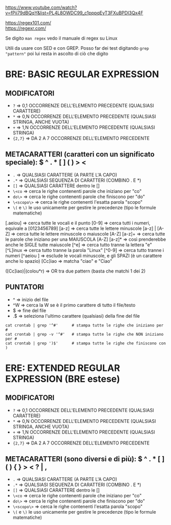 https://www.youtube.com/watch?v=fPii79dBQqY&list=PL4L8OWDC99_c1pppqEyT3FXuBPDI3Qx4F

https://regex101.com/  
https://regexr.com/

Se digito `man regex` vedo il manuale di regex su Linux

Utili da usare con SED e con GREP. Posso far dei test digitando `grep "pattern"` poi lui resta in ascolto di ciò che digito

# BRE: BASIC REGULAR EXPRESSION

## MODIFICATORI
- `?` => 0,1 OCCORRENZE DELL'ELEMENTO PRECEDENTE (QUALSIASI CARATTERE)
- `*` => 0,N OCCORRENZE DELL'ELEMENTO PRECEDENTE (QUALSIASI STRINGA, ANCHE VUOTA)
- `+` => 1,N OCCORRENZE DELL'ELEMENTO PRECEDENTE (QUALSIASI STRINGA)
- `{2,7}` => DA 2 A 7 OCCORRENZE DELL'ELEMENTO PRECEDENTE

## METACARATTERI (caratteri con un significato speciale): $ ^ . * [ ] \( \) \> \< 
- `.` => QUALSIASI CARATTERE (A PARTE L'A CAPO)
- `.*` => QUALSIASI SEQUENZA DI CARATTERI (COMBINO . E *)
- `[]` => QUALSIASI CARATTERE dentro le []
- `\<co` => cerca le righe contenenti parole che iniziano per "co"
- `do\>` => cerca le righe contenenti parole che finiscono per "do"
- `\<scopo\>` => cerca le righe contenenti l'esatta parola "scopo"
- `\(` e `\)` le uso unicamente per gestire le precedenze (tipo le formule matematiche)



[.aeiou]      => cerca tutte le vocali e il punto
[0-9]         => cerca tutti i numeri, equivale a [0123456789]
[a-z]         => cerca tutte le lettere minuscole
[a-z] | [A-Z] => cerca tutte le lettere minuscole o maiuscole
[A-Z] [a-z]+  => cerca tutte le parole che iniziano per una MAIUSCOLA
[A-Z] [a-z]*  => così prenderebbe anche le SIGLE tutte maiuscole
[^e]          => cerca tutto tranne la lettera "e"
[^L]inux      => cerca tutto tranne la parola "Linux"
[^0-9]        => cerca tutto tranne i numeri
[^aeiou ]     => esclude le vocali minuscole, e gli SPAZI (è un carattere anche lo spazio)
[Cc]iao       => matcha "ciao" e "Ciao"

([Cc]iao)|(colou*r)  => OR tra due pattern (basta che matchi 1 dei 2)


## PUNTATORI
* ^  => inizio del file
* ^W => cerca la W se è il primo carattere di tutto il file/testo
* $  => fine del file
* .$ => seleziona l'ultimo carattere (qualsiasi) della fine del file

```shell
cat crontab | grep '^#'      # stampa tutte le righe che iniziano per #
cat crontab | grep -v '^#'   # stampa tutte le righe che NON iniziano per #
cat crontab | grep ')$'      # stampa tutte le righe che finiscono con )
```



# ERE: EXTENDED REGULAR EXPRESSION (BRE estese)

## MODIFICATORI
- `?` => 0,1 OCCORRENZE DELL'ELEMENTO PRECEDENTE (QUALSIASI CARATTERE)
- `*` => 0,N OCCORRENZE DELL'ELEMENTO PRECEDENTE (QUALSIASI STRINGA, ANCHE VUOTA)
- `+` => 1,N OCCORRENZE DELL'ELEMENTO PRECEDENTE (QUALSIASI STRINGA)
- `{2,7}` => DA 2 A 7 OCCORRENZE DELL'ELEMENTO PRECEDENTE

## METACARATTERI (sono diversi e di più): $ ^ . * [ ] ( ) { } \> \< ? | ,
- `.` => QUALSIASI CARATTERE (A PARTE L'A CAPO)
- `.*` => QUALSIASI SEQUENZA DI CARATTERI (COMBINO . E *)
- `[]` => QUALSIASI CARATTERE dentro le []
- `\<co` => cerca le righe contenenti parole che iniziano per "co"
- `do\>` => cerca le righe contenenti parole che finiscono per "do"
- `\<scopo\>` => cerca le righe contenenti l'esatta parola "scopo"
- `\(` e `\)` le uso unicamente per gestire le precedenze (tipo le formule matematiche)
